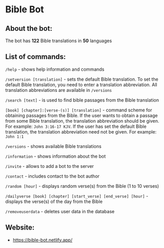 # Bible Bot

## About the bot: 

The bot has **122** Bible translations in **50** languages

## **List of commands:**

`/help` - shows help information and commands

`/setversion [translation]` - sets the default Bible translation. To set the default Bible translation, you need to enter a translation abbreviation. All translation abbreviations are available in `/versions`

`/search [text]` - is used to find bible passages from the Bible translation

`[book] [chapter]:[verse-(s)] [translation]` - command scheme for obtaining passages from the Bible. If the user wants to obtain a passage from some Bible translation, the translation abbreviation should be given. For example: `John 3:16-17 KJV`. If the user has set the default Bible translation, the translation abbreviation need not be given. For example: `John 1:1`

`/versions` - shows available Bible translations

`/information` - shows information about the bot

`/invite` - allows to add a bot to the server

`/contact` - includes contact to the bot author

`/random [hour]` - displays random verse(s) from the Bible (1 to 10 verses)

`/dailyverse [book] [chapter] [start_verse] [end_verse] [hour]` - displays the verse(s) of the day from the Bible

`/removeuserdata` - deletes user data in the database

## **Website:** 

* https://bible-bot.netlify.app/
